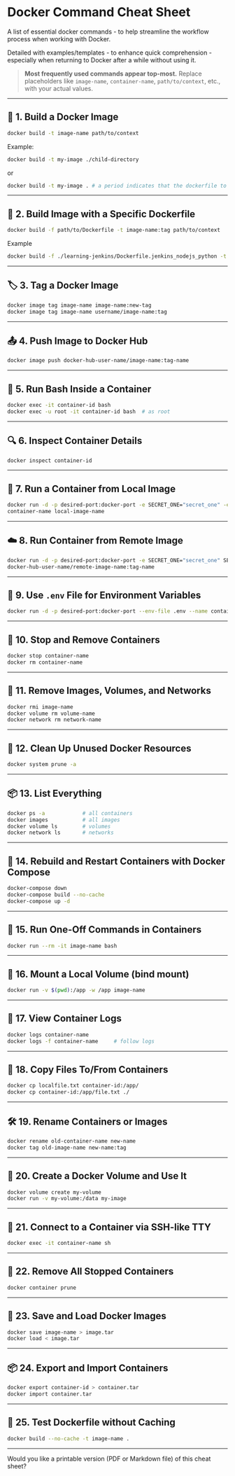 # Docker Command Cheat Sheet

A list of essential docker commands - to help streamline the workflow process when working with Docker.

Detailed with examples/templates - to enhance quick comprehension - especially when returning to Docker after a while without using it.

> **Most frequently used commands appear top-most.**
> Replace placeholders like `image-name`, `container-name`, `path/to/context`, etc., with your actual values.

---

## 🔨 1. Build a Docker Image

```bash
docker build -t image-name path/to/context
```

Example:

```bash
docker build -t my-image ./child-directory
```

or

```bash
docker build -t my-image . # a period indicates that the dockerfile to build from is in the current directory where the command is being run
```

---

## 📄 2. Build Image with a Specific Dockerfile

```bash
docker build -f path/to/Dockerfile -t image-name:tag path/to/context
```

Example

```bash
docker build -f ./learning-jenkins/Dockerfile.jenkins_nodejs_python -t jenkins_nodejs_python_agent:latest ./learning-jenkins/
```

---

## 🏷️ 3. Tag a Docker Image

```bash
docker image tag image-name image-name:new-tag
docker image tag image-name username/image-name:tag
```

---

## 📤 4. Push Image to Docker Hub

```bash
docker image push docker-hub-user-name/image-name:tag-name
```

---

## 🧠 5. Run Bash Inside a Container

```bash
docker exec -it container-id bash
docker exec -u root -it container-id bash  # as root
```

---

## 🔍 6. Inspect Container Details

```bash
docker inspect container-id
```

---

## 🚀 7. Run a Container from Local Image

```bash
docker run -d -p desired-port:docker-port -e SECRET_ONE="secret_one" -e SECRET_TWO="secret_two" --name
container-name local-image-name
```
---

## ☁️ 8. Run Container from Remote Image

```bash
docker run -d -p desired-port:docker-port -e SECRET_ONE="secret_one" SECRET_TWO="secret_two" --name container-name
docker-hub-user-name/remote-image-name:tag-name
```

---

## 🔐 9. Use `.env` File for Environment Variables

```bash
docker run -d -p desired-port:docker-port --env-file .env --name container-name local-image-name
```

---

## 🛑 10. Stop and Remove Containers

```bash
docker stop container-name
docker rm container-name
```

---

## 🧹 11. Remove Images, Volumes, and Networks

```bash
docker rmi image-name
docker volume rm volume-name
docker network rm network-name
```

---

## 🧼 12. Clean Up Unused Docker Resources

```bash
docker system prune -a
```

---

## 📦 13. List Everything

```bash
docker ps -a            # all containers
docker images           # all images
docker volume ls        # volumes
docker network ls       # networks
```

---

## 🔁 14. Rebuild and Restart Containers with Docker Compose

```bash
docker-compose down
docker-compose build --no-cache
docker-compose up -d
```

---

## 🧪 15. Run One-Off Commands in Containers

```bash
docker run --rm -it image-name bash
```

---

## 📂 16. Mount a Local Volume (bind mount)

```bash
docker run -v $(pwd):/app -w /app image-name
```

---

## 📄 17. View Container Logs

```bash
docker logs container-name
docker logs -f container-name     # follow logs
```

---

## 🔗 18. Copy Files To/From Containers

```bash
docker cp localfile.txt container-id:/app/
docker cp container-id:/app/file.txt ./
```

---

## 🛠️ 19. Rename Containers or Images

```bash
docker rename old-container-name new-name
docker tag old-image-name new-name:tag
```

---

## 🧰 20. Create a Docker Volume and Use It

```bash
docker volume create my-volume
docker run -v my-volume:/data my-image
```

---

## 🧭 21. Connect to a Container via SSH-like TTY

```bash
docker exec -it container-name sh
```

---

## 🔧 22. Remove All Stopped Containers

```bash
docker container prune
```

---

## 🧊 23. Save and Load Docker Images

```bash
docker save image-name > image.tar
docker load < image.tar
```

---

## 📦 24. Export and Import Containers

```bash
docker export container-id > container.tar
docker import container.tar
```

---

## 🧪 25. Test Dockerfile without Caching

```bash
docker build --no-cache -t image-name .
```

---

Would you like a printable version (PDF or Markdown file) of this cheat sheet?

